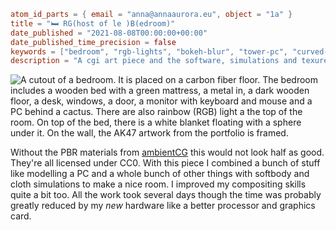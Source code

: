 ```toml
atom_id_parts = { email = "anna@annaaurora.eu", object = "1a" }
title = "🛏️ RG(host of le )B(edroom)"
date_published = "2021-08-08T00:00:00+00:00"
date_published_time_precision = false
keywords = ["bedroom", "rgb-lights", "bokeh-blur", "tower-pc", "curved-monitor", "gaming", "cgi"]
description = "A cgi art piece and the software, simulations and texures used to create it."
```
![A cutout of a bedroom. It is placed on a carbon fiber floor. The bedroom includes a wooden bed with a green mattress, a metal in, a dark wooden floor, a desk, windows, a door, a monitor with keyboard and mouse and a PC behind a cactus. There are also rainbow (RGB) light a the top of the room. On top of the bed, there is a white blanket floating with a sphere under it. On the wall, the AK47 artwork from the portfolio is framed.](bedroom.webp)

Without the PBR materials from [ambientCG](https://ambientcg.com/) this would not look half as good. They're all licensed under CC0. With this piece I combined a bunch of stuff like modelling a PC and a whole bunch of other things with softbody and cloth simulations to make a nice room. I improved my compositing skills quite a bit too. All the work took several days though the time was probably greatly reduced by my *new* hardware like a better processor and graphics card.
